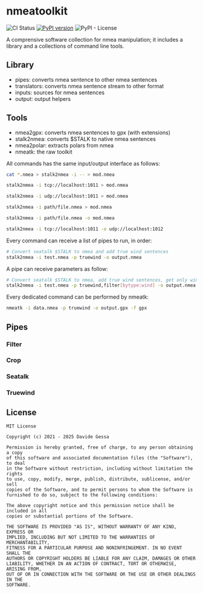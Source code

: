 # nmeatoolkit

![CI Status](https://github.com/dakk/nmeatoolkit/actions/workflows/ci.yaml/badge.svg)
[![PyPI version](https://badge.fury.io/py/nmeatoolkit.svg)](https://badge.fury.io/py/nmeatoolkit)
![PyPI - License](https://img.shields.io/pypi/l/nmeatoolkit)

A comprensive software collection for nmea manipulation; it includes a library and a collections of command line tools.

## Library

- pipes: converts nmea sentence to other nmea sentences
- translators: converts nmea sentence stream to other format
- inputs: sources for nmea sentences
- output: output helpers

## Tools

- nmea2gpx: converts nmea sentences to gpx (with extensions)
- stalk2nmea: converts $STALK to native nmea sentences
- nmea2polar: extracts polars from nmea
- nmeatk: the raw toolkit 

All commands has the same input/output interface as follows:

```bash
cat *.nmea > stalk2nmea -i -- > mod.nmea

stalk2nmea -i tcp://localhost:1011 > mod.nmea

stalk2nmea -i udp://localhost:1011 > mod.nmea

stalk2nmea -i path/file.nmea > mod.nmea

stalk2nmea -i path/file.nmea -o mod.nmea

stalk2nmea -i tcp://localhost:1011 -o udp://localhost:1012
```

Every command can receive a list of pipes to run, in order:

```bash
# Convert seatalk $STALK to nmea and add true wind sentences
stalk2nmea -i test.nmea -p truewind -o output.nmea
```

A pipe can receive parameters as follow:

```bash
# Convert seatalk $STALK to nmea, add true wind sentences, get only wind info
stalk2nmea -i test.nmea -p truewind,filter[bytype:wind] -o output.nmea
```

Every dedicated command can be performed by nmeatk:

```bash
nmeatk -i data.nmea -p truewind -o output.gpx -f gpx
```


## Pipes

### Filter

### Crop

### Seatalk

### Truewind



## License

```
MIT License

Copyright (c) 2021 - 2025 Davide Gessa

Permission is hereby granted, free of charge, to any person obtaining a copy
of this software and associated documentation files (the "Software"), to deal
in the Software without restriction, including without limitation the rights
to use, copy, modify, merge, publish, distribute, sublicense, and/or sell
copies of the Software, and to permit persons to whom the Software is
furnished to do so, subject to the following conditions:

The above copyright notice and this permission notice shall be included in all
copies or substantial portions of the Software.

THE SOFTWARE IS PROVIDED "AS IS", WITHOUT WARRANTY OF ANY KIND, EXPRESS OR
IMPLIED, INCLUDING BUT NOT LIMITED TO THE WARRANTIES OF MERCHANTABILITY,
FITNESS FOR A PARTICULAR PURPOSE AND NONINFRINGEMENT. IN NO EVENT SHALL THE
AUTHORS OR COPYRIGHT HOLDERS BE LIABLE FOR ANY CLAIM, DAMAGES OR OTHER
LIABILITY, WHETHER IN AN ACTION OF CONTRACT, TORT OR OTHERWISE, ARISING FROM,
OUT OF OR IN CONNECTION WITH THE SOFTWARE OR THE USE OR OTHER DEALINGS IN THE
SOFTWARE.
```